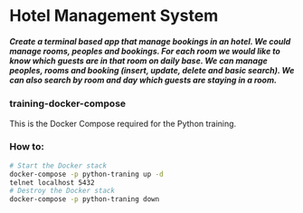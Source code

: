 # Hotel Management System


##### Create a terminal based app that manage bookings in an hotel. We could manage rooms, peoples and bookings. For each room we would like to know which guests are in that room on daily base. We can manage peoples, rooms and booking (insert, update, delete and basic search). We can also search by room and day which guests are staying in a room.

### training-docker-compose

This is the Docker Compose required for the Python training.


### How to:

```bash
# Start the Docker stack
docker-compose -p python-traning up -d
telnet localhost 5432
# Destroy the Docker stack
docker-compose -p python-traning down
```